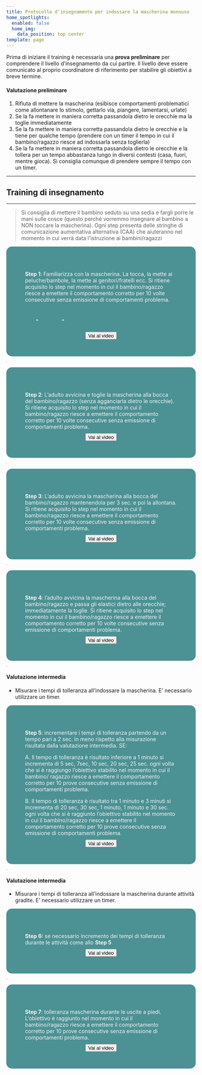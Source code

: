 ```yaml
---
title: Protocollo d’insegnamento per indossare la mascherina monouso
home_spotlights:
  enabled: false
  home_img:
    data_position: top center
template: page
---
```

Prima di iniziare il training è necessaria una **prova preliminare** per comprendere il livello d’insegnamento da cui partire. Il livello deve essere comunicato al proprio coordinatore di riferimento per stabilire gli obiettivi a breve termine.

#### Valutazione preliminare

1. Rifiuta di mettere la mascherina (esibisce comportamenti problematici come allontanare lo stimolo, gettarlo via, piangere, lamentarsi, urlate)
2. Se la fa mettere in maniera corretta passandola dietro le orecchie ma la toglie immediatamente
3. Se la fa mettere in maniera corretta passandola dietro le orecchie e la tiene per qualche tempo (prendere con un timer il tempo in cui il bambino/ragazzo riesce ad indossarla senza toglierla)
4. Se la fa mettere in maniera corretta passandola dietro le orecchie e la tollera per un tempo abbastanza lungo in diversi contesti (casa, fuori, mentre gioca). Si consiglia comunque di prendere sempre il tempo con un timer.

- - -

## Training di insegnamento

- - -

> Si consiglia di mettere il bambino seduto su una sedia e fargli porre le mani sulle cosce (questo perché vorremmo insegnare al bambino a NON toccare la mascherina). Ogni step presenta delle stringhe di comunicazione aumentativa alternativa (CAA) che aiuteranno nel momento in cui verrà data l'istruzione ai bambini/ragazzi

<div style="background-color:#4c9194;color:whitesmoke;padding:50px;border-radius:15px">

**Step 1**: Familiarizza con la mascherina. La tocca, la mette ai peluche/bambole, la mette ai genitori/fratelli ecc. Si ritiene acquisito lo step nel momento in cui il bambino/ragazzo riesce a emettere il comportamento corretto per 10 volte consecutive senza emissione di comportamenti problema.

<img src="/images/step1_1.png" style="zoom:30%; margin:100px;"/>
<img src="/images/step1_2.png" style="zoom:30%; margin:100px;"/>




<style>
.container {
  height: 10px;
  position: relative;
}

.center {
  margin: 0;
  position: absolute;
  top: 50%;
  left: 50%;
  -ms-transform: translate(-50%, -50%);
  transform: translate(-50%, -50%);
}
</style>

<div class="container">
  <div class="center">
    <button>Vai al video</button>
  </div>
</div>

</div>

<hr width="0%">

<div style="background-color:#4c9194;color:whitesmoke;padding:50px;border-radius:15px">

**Step 2**: L’adulto avvicina e toglie la mascherina alla bocca del bambino/ragazzo (senza agganciarla dietro le orecchie). Si ritiene acquisito lo step nel momento in cui il bambino/ragazzo riesce a emettere il comportamento corretto per 10 volte consecutive senza emissione di comportamenti problema.

<style>
.container {
  height: 10px;
  position: relative;
}

.center {
  margin: 0;
  position: absolute;
  top: 50%;
  left: 50%;
  -ms-transform: translate(-50%, -50%);
  transform: translate(-50%, -50%);
}
</style>

<div class="container">
  <div class="center">
    <button>Vai al video</button>
  </div>
</div>

</div>

<hr width="0%">

<div style="background-color:#4c9194;color:whitesmoke;padding:50px;border-radius:15px">

**Step 3**: L’adulto avvicina la mascherina alla bocca del bambino/ragazzo mantenendola per 3 sec. e poi la allontana. Si ritiene acquisito lo step nel momento in cui il bambino/ragazzo riesce a emettere il comportamento corretto per 10 volte consecutive senza emissione di comportamenti problema.

<style>
.container {
  height: 10px;
  position: relative;
}

.center {
  margin: 0;
  position: absolute;
  top: 50%;
  left: 50%;
  -ms-transform: translate(-50%, -50%);
  transform: translate(-50%, -50%);
}
</style>

<div class="container">
  <div class="center">
    <button>Vai al video</button>
  </div>
</div>

</div>

<hr width="0%">

<div style="background-color:#4c9194;color:whitesmoke;padding:50px;border-radius:15px">

**Step 4**: l’adulto avvicina la mascherina alla bocca del bambino/ragazzo e passa gli elastici dietro alle orecchie; immediatamente la toglie. Si ritiene acquisito lo step nel momento in cui il bambino/ragazzo riesce a emettere il comportamento corretto per 10 volte consecutive senza emissione di comportamenti problema.

<style>
.container {
  height: 10px;
  position: relative;
}

.center {
  margin: 0;
  position: absolute;
  top: 50%;
  left: 50%;
  -ms-transform: translate(-50%, -50%);
  transform: translate(-50%, -50%);
}
</style>

<div class="container">
  <div class="center">
    <button>Vai al video</button>
  </div>
</div>

</div>

<hr width="0%">

#### Valutazione intermedia

* Misurare i tempi di tolleranza all’indossare la mascherina. E’ necessario utilizzare un timer.

<div style="background-color:#4c9194;color:whitesmoke;padding:50px;border-radius:15px">

**Step 5**: incrementare i tempi di tolleranza partendo da un tempo pari a 2 sec. in meno rispetto alla misurazione risultata dalla valutazione intermedia. SE:

A.   Il tempo di tolleranza è risultato inferiore a 1 minuto si incrementa di 5 sec, 7sec, 10 sec, 20 sec, 25 sec. ogni volta che si è raggiungo l’obiettivo stabilito nel momento in cui il bambino/ ragazzo riesce a emettere il comportamento corretto per 10 prove consecutive senza emissione di comportamenti problema.

B.   Il tempo di tolleranza è risultato tra 1 minuto e 3 minuti si incrementa di 20 sec, 30 sec, 1 minuto, 1 minuto e 30 sec. ogni volta che si è raggiunto l’obiettivo stabilito nel momento in cui il bambino/ragazzo riesce a emettere il comportamento corretto per 10 prove consecutive senza emissione di comportamenti problema.

<style>
.container {
  height: 10px;
  position: relative;
}

.center {
  margin: 0;
  position: absolute;
  top: 50%;
  left: 50%;
  -ms-transform: translate(-50%, -50%);
  transform: translate(-50%, -50%);
}
</style>

<div class="container">
  <div class="center">
    <button>Vai al video</button>
  </div>
</div>

</div>

<hr width="0%">

#### Valutazione intermedia

* Misurare i tempi di tolleranza all’indossare la mascherina durante attività gradite. E’ necessario utilizzare un timer.

<div style="background-color:#4c9194;color:whitesmoke;padding:50px;border-radius:15px">

**Step 6:** se necessario incremento dei tempi di tolleranza durante le attività come allo **Step 5**

<style>
.container {
  height: 10px;
  position: relative;
}

.center {
  margin: 0;
  position: absolute;
  top: 50%;
  left: 50%;
  -ms-transform: translate(-50%, -50%);
  transform: translate(-50%, -50%);
}
</style>

<div class="container">
  <div class="center">
    <button>Vai al video</button>
  </div>
</div>

</div>

<hr width="0%">

<div style="background-color:#4c9194;color:whitesmoke;padding:50px;border-radius:15px">

**Step 7**: tolleranza mascherina durante le uscite a piedi. L’obiettivo è raggiunto nel momento in cui il bambino/ragazzo riesce a emettere il comportamento corretto per 10 prove consecutive senza emissione di comportamenti problema.

<style>
.container {
  height: 10px;
  position: relative;
}

.center {
  margin: 0;
  position: absolute;
  top: 50%;
  left: 50%;
  -ms-transform: translate(-50%, -50%);
  transform: translate(-50%, -50%);
}
</style>

<div class="container">
  <div class="center">
    <button>Vai al video</button>
  </div>
</div>

</div>